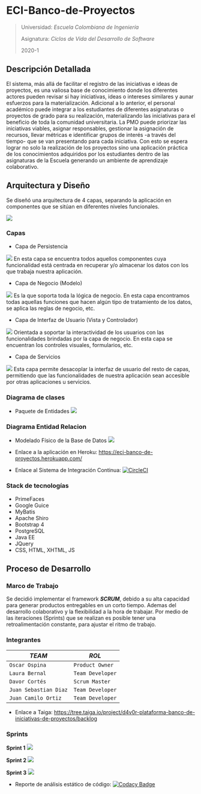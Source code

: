 # ECI-Banco-de-Proyectos


> Universidad: _Escuela Colombiana de Ingeniería_
>
> Asignatura:  _Ciclos de Vida del Desarrollo de Software_
>
> 2020-1

## Descripción Detallada

El sistema, más allá de facilitar el registro de las iniciativas e ideas de proyectos, es una valiosa base de conocimiento donde los diferentes actores pueden revisar si hay iniciativas, ideas o intereses similares y aunar esfuerzos para la materialización. Adicional a lo anterior, el personal académico puede integrar a los estudiantes de diferentes asignaturas o proyectos de grado para su realización, materializando las iniciativas para el beneficio de toda la comunidad universitaria. La PMO puede priorizar las iniciativas viables, asignar responsables, gestionar la asignación de recursos, llevar métricas e identificar grupos de interés -a través del tiempo- que se van presentando para cada iniciativa. Con esto se espera lograr no solo la realización de los proyectos sino una aplicación práctica de los conocimientos adquiridos por los estudiantes dentro de las asignaturas de la Escuela generando un ambiente de aprendizaje colaborativo.


## Arquitectura y Diseño
Se diseñó una arquitectura de 4 capas, separando la aplicación en componentes que se sitúan en diferentes niveles funcionales.

![](paquetes.png)

### Capas
- Capa de Persistencia


![](persistencia.PNG)
En esta capa se encuentra todos aquellos componentes cuya funcionalidad está centrada en recuperar y/o almacenar los datos con los que trabaja nuestra aplicación.

- Capa de Negocio (Modelo)


![](DClases.png)
Es la que soporta toda la lógica de negocio. En esta capa encontramos todas aquellas funciones que hacen algún tipo de tratamiento de los datos, se aplica las reglas de negocio, etc.


- Capa de Interfaz de Usuario (Vista y Controlador)


![](vista.PNG)
Orientada a soportar la interactividad de los usuarios con las funcionalidades brindadas por la capa de negocio. En esta capa se encuentran los controles visuales, formularios, etc.


- Capa de Servicios


![](servicios.PNG)
Esta capa permite desacoplar la interfaz de usuario del resto de capas, permitiendo que las funcionalidades de nuestra aplicación sean accesible por otras aplicaciones u servicios.


### Diagrama de clases
  + Paquete de Entidades
    ![](DClases.png)
    

### Diagrama Entidad Relacion
  + Modelado Físico de la Base de Datos
  ![](ER.png)
  
 - Enlace a la aplicación en Heroku: 
 https://eci-banco-de-proyectos.herokuapp.com/
 
 - Enlace al Sistema de Integración Continua: 
 [![CircleCI](https://circleci.com/gh/KubrikDevs/ECI-Banco-de-Proyectos.svg?style=svg)](https://circleci.com/gh/KubrikDevs/ECI-Banco-de-Proyectos)
 
### Stack de tecnologías
- PrimeFaces
- Google Guice
- MyBatis
- Apache Shiro
- Bootstrap 4
- PostgreSQL
- Java EE
- JQuery
- CSS, HTML, XHTML, JS 



## Proceso de Desarrollo 

### Marco de Trabajo

Se decidió implementar el framework ***SCRUM***, debido a su alta capacidad para generar productos entregables en un corto tiempo. Ademas del desarrollo colaborativo y la flexibilidad a la hora de trabajar. Por medio de las iteraciones (Sprints) que se realizan es posible tener una retroalimentación constante, para ajustar el ritmo de trabajo. 

### Integrantes

|   *TEAM*                      |        *ROL*                |
|-------------------------------|-----------------------------|
|`Oscar Ospina`                 |`Product Owner`              |
|`Laura Bernal`                 |`Team Developer`             |
|`Davor Cortés`                 |`Scrum Master`               |
|`Juan Sebastian Diaz`          |`Team Developer`             |
|`Juan Camilo Ortiz`            |`Team Developer`             |

- Enlace a Taiga:  https://tree.taiga.io/project/d4v0r-plataforma-banco-de-iniciativas-de-proyectos/backlog

### Sprints
__Sprint 1__
![](Sprint1.jgep)

__Sprint 2__
![](Sprint2.jgep)

__Sprint 3__
![](Sprint3.jgep)


- Reporte de análisis estático de código: [![Codacy Badge](https://app.codacy.com/project/badge/Grade/330bf988ba4642d0a5577bfcd0ac0f67)](https://www.codacy.com/gh/KubrikDevs/ECI-Banco-de-Proyectos?utm_source=github.com&amp;utm_medium=referral&amp;utm_content=KubrikDevs/ECI-Banco-de-Proyectos&amp;utm_campaign=Badge_Grade)





